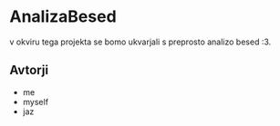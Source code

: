 # AnalizaBesed

v okviru tega projekta se bomo ukvarjali s preprosto analizo besed :3.

## Avtorji
- me
- myself
- jaz

